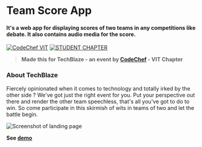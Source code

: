 # Team Score App

#### It's a web app for displaying scores of two teams in any competitions like debate. It also contains audio media for the score.

[![CodeChef VIT](https://img.shields.io/badge/CodeChef-VIT-teal.svg)](https://www.facebook.com/codechefvituniversity/) [![STUDENT CHAPTER](https://img.shields.io/badge/Student-Chapter-red.svg)](https://vinitshahdeo.github.io/CodeChefVIT/)

> **Made this for TechBlaze - an event by [CodeChef](https://www.facebook.com/codechefvituniversity/) - VIT Chapter**

### About TechBlaze

Fiercely opinionated when it comes to technology and totally irked by the other side ?
We've got just the right event for you. Put your perspective out there and render the other team speechless, that's all you've got to do to win. So come participate in this skirmish of wits in teams of two and let the battle begin.


![Screenshot of landing page](https://github.com/vinitshahdeo/TeamScoreApp/blob/master/Screenshot.png) 

**See [demo](https://vinitshahdeo.github.io/TeamScoreApp/)**
